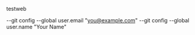 testweb

--git config --global user.email "you@example.com" 
--git config --global user.name "Your Name"